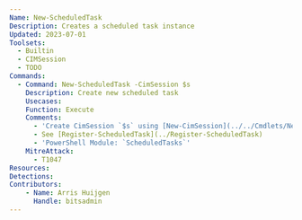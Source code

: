 ```yaml
---
Name: New-ScheduledTask
Description: Creates a scheduled task instance
Updated: 2023-07-01
Toolsets:
  - Builtin
  - CIMSession
  - TODO
Commands:
  - Command: New-ScheduledTask -CimSession $s
    Description: Create new scheduled task
    Usecases:
    Function: Execute
    Comments:
      - 'Create CimSession `$s` using [New-CimSession](../../Cmdlets/New-CimSession/)'
      - See [Register-ScheduledTask](../Register-ScheduledTask)
      - 'PowerShell Module: `ScheduledTasks`'
    MitreAttack:
      - T1047
Resources:
Detections:
Contributors:
    - Name: Arris Huijgen
      Handle: bitsadmin
---
```

